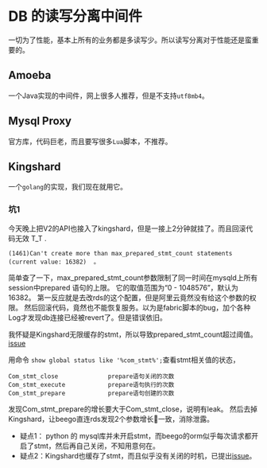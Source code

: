 
# DB 的读写分离中间件
一切为了性能，基本上所有的业务都是多读写少。所以读写分离对于性能还是蛮重要的。

## Amoeba
一个Java实现的中间件，网上很多人推荐，但是不支持`utf8mb4`。

## Mysql Proxy
官方库，代码巨老，而且要写很多`Lua`脚本，不推荐。

## Kingshard
一个`golang`的实现，我们现在就用它。

### 坑1

今天晚上把V2的API也接入了kingshard，但是一接上2分钟就挂了。而且回滚代码无效 T_T .
```
(1461)Can't create more than max_prepared_stmt_count statements (current value: 16382)  。
```

简单查了一下，max_prepared_stmt_count参数限制了同一时间在mysqld上所有session中prepared 语句的上限。
它的取值范围为“0 - 1048576”，默认为16382。
第一反应就是去改rds的这个配置，但是阿里云竟然没有给这个参数的权限。
然后回滚代码，竟然也不能恢复服务。以为是fabric脚本的bug，加个各种Log才发现db连接已经被revert了。但是错误依旧。

我怀疑是Kingshard无限缓存的stmt，所以导致prepared_stmt_count超过阈值。[issue](https://github.com/flike/kingshard/issues/72)

用命令 `show global status like '%com_stmt%';`查看stmt相关值的状态，
```
Com_stmt_close              prepare语句关闭的次数
Com_stmt_execute            prepare语句执行的次数
Com_stmt_prepare            prepare语句创建的次数
```

发现Com_stmt_prepare的增长要大于Com_stmt_close，说明有leak。
然后去掉Kingshard，让beego直连rds发现2个参数增长一致，消除泄露。

+ 疑点1： python 的 mysql库并未开启stmt，而beego的orm似乎每次请求都开启了stmt，然后再自己关闭，不知用意何在。
+ 疑点2：Kingshard也缓存了stmt，而且似乎没有关闭的时机，已提出[issue](https://github.com/flike/kingshard/issues/72)。
